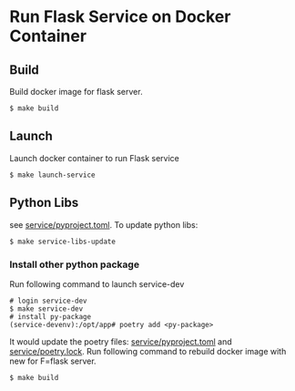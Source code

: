 # Run Flask Service on Docker Container

## Build
Build docker image for flask server.

    $ make build

## Launch
Launch docker container to run Flask service

    $ make launch-service

## Python Libs
see [service/pyproject.toml].
To update python libs:

    $ make service-libs-update

### Install other python package
Run following command to launch service-dev

    # login service-dev
    $ make service-dev
    # install py-package
    (service-devenv):/opt/app# poetry add <py-package>

It would update the poetry files: [service/pyproject.toml] and [service/poetry.lock].
Run following command to rebuild docker image with new for <py-package> F=flask server. 

    $ make build

[service/pyproject.toml]: https://github.com/valhein256/flask-devenv/blob/master/service/pyproject.toml
[service/poetry.lock]: https://github.com/valhein256/flask-devenv/blob/master/service/poetry.lock
